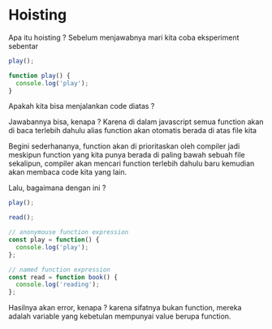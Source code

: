 # Hoisting

Apa itu hoisting ? Sebelum menjawabnya mari kita coba eksperiment sebentar

```javascript
play();

function play() {
  console.log('play');
}
```

Apakah kita bisa menjalankan code diatas ?

Jawabannya bisa, kenapa ? Karena di dalam javascript semua function akan di baca terlebih dahulu alias function akan otomatis berada di atas file kita

Begini sederhananya, function akan di prioritaskan oleh compiler jadi meskipun function yang kita punya berada di paling bawah sebuah file sekalipun, compiler akan mencari function terlebih dahulu baru kemudian akan membaca code kita yang lain.

Lalu, bagaimana dengan ini ?

```javascript
play();

read();

// anonymouse function expression
const play = function() {
  console.log('play');
};

// named function expression
const read = function book() {
  console.log('reading');
};
```

Hasilnya akan error, kenapa ? karena sifatnya bukan function, mereka adalah variable yang kebetulan mempunyai value berupa function.
